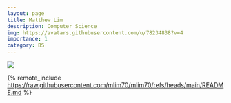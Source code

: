 ```yaml
---
layout: page
title: Matthew Lim
description: Computer Science
img: https://avatars.githubusercontent.com/u/78234838?v=4
importance: 1
category: BS
---
```


<div class="profile mb-3 float-right mb-3"> 
<img src="https://avatars.githubusercontent.com/u/78234838?v=4" class="img-fluid z-depth-1 rounded"/>
</div>

{% remote_include https://raw.githubusercontent.com/mlim70/mlim70/refs/heads/main/README.md %}